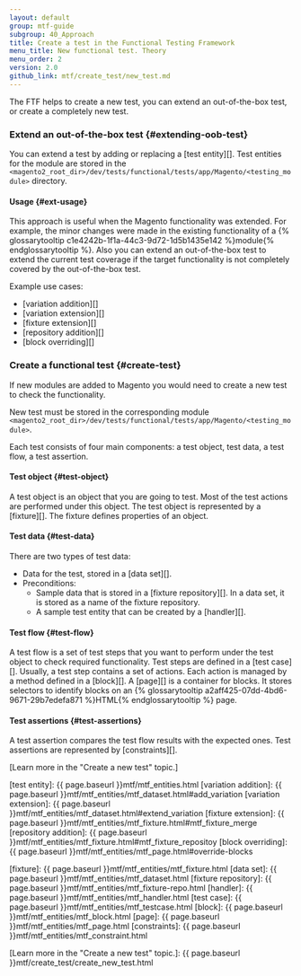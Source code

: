 ```yaml
---
layout: default
group: mtf-guide
subgroup: 40_Approach
title: Create a test in the Functional Testing Framework
menu_title: New functional test. Theory
menu_order: 2
version: 2.0
github_link: mtf/create_test/new_test.md
---
```


The FTF helps to create a new test, you can extend an out-of-the-box test, or create a completely new test.

### Extend an out-of-the-box test {#extending-oob-test}

You can extend a test by adding or replacing a [test entity][]. Test entities for the module are stored in the `<magento2_root_dir>/dev/tests/functional/tests/app/Magento/<testing_module>` directory.

#### Usage {#ext-usage}

This approach is useful when the Magento functionality was extended. For example, the minor changes were made in the existing functionality of a {% glossarytooltip c1e4242b-1f1a-44c3-9d72-1d5b1435e142 %}module{% endglossarytooltip %}. Also you can extend an out-of-the-box test to extend the current test coverage if the target functionality is not completely covered by the out-of-the-box test.

Example use cases:

- [variation addition][]
- [variation extension][]
- [fixture extension][]
- [repository addition][]
- [block overriding][]

### Create a functional test {#create-test}

If new modules are added to Magento you would need to create a new test to check the functionality.

New test must be stored in the corresponding module `<magento2_root_dir>/dev/tests/functional/tests/app/Magento/<testing_module>`.

Each test consists of four main components: a test object, test data, a test flow, a test assertion.

#### Test object {#test-object}

A test object is an object that you are going to test. Most of the test actions are performed under this object.
The test object is represented by a [fixture][].  The fixture defines properties of an object.

#### Test data {#test-data}

There are two types of test data:

 - Data for the test, stored in a [data set][].
 - Preconditions:
    - Sample data that is stored in a [fixture repository][]. In a data set, it is stored as a name of the fixture repository. 
    - A sample test entity that can be created by a [handler][].

#### Test flow {#test-flow}

A test flow is a set of test steps that you want to perform under the test object to check required functionality. Test steps are defined in a [test case][]. Usually, a test step contains a set of actions. Each action is managed by a method defined in a [block][]. A [page][] is a container for blocks. It stores selectors to identify blocks on an {% glossarytooltip a2aff425-07dd-4bd6-9671-29b7edefa871 %}HTML{% endglossarytooltip %} page. 

#### Test assertions {#test-assertions}

A test assertion compares the test flow results with the expected ones. Test assertions are represented by [constraints][].

[Learn more in the "Create a new test" topic.]

<!-- LINK DEFINITIONS -->

[test entity]: {{ page.baseurl }}mtf/mtf_entities.html
[variation addition]: {{ page.baseurl }}mtf/mtf_entities/mtf_dataset.html#add_variation
[variation extension]: {{ page.baseurl }}mtf/mtf_entities/mtf_dataset.html#extend_variation
[fixture extension]: {{ page.baseurl }}mtf/mtf_entities/mtf_fixture.html#mtf_fixture_merge
[repository addition]: {{ page.baseurl }}mtf/mtf_entities/mtf_fixture.html#mtf_fixture_repositoy
[block overriding]: {{ page.baseurl }}mtf/mtf_entities/mtf_page.html#override-blocks

[fixture]: {{ page.baseurl }}mtf/mtf_entities/mtf_fixture.html
[data set]: {{ page.baseurl }}mtf/mtf_entities/mtf_dataset.html
[fixture repository]: {{ page.baseurl }}mtf/mtf_entities/mtf_fixture-repo.html
[handler]: {{ page.baseurl }}mtf/mtf_entities/mtf_handler.html
[test case]: {{ page.baseurl }}mtf/mtf_entities/mtf_testcase.html
[block]: {{ page.baseurl }}mtf/mtf_entities/mtf_block.html
[page]: {{ page.baseurl }}mtf/mtf_entities/mtf_page.html
[constraints]: {{ page.baseurl }}mtf/mtf_entities/mtf_constraint.html

[Learn more in the "Create a new test" topic.]: {{ page.baseurl }}mtf/create_test/create_new_test.html
